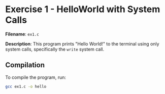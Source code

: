 # Exercise 1 - HelloWorld with System Calls

**Filename**: `ex1.c`

**Description**: This program prints "Hello World!" to the terminal using only system calls, specifically the `write` system call.

## Compilation
To compile the program, run:
```bash
gcc ex1.c -o hello
